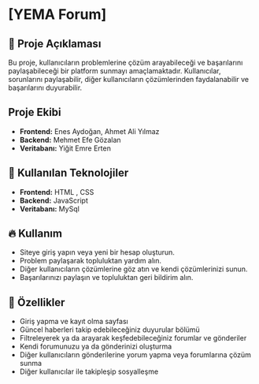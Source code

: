 # [YEMA Forum]

## 📌 Proje Açıklaması
Bu proje, kullanıcıların problemlerine çözüm arayabileceği ve başarılarını paylaşabileceği bir platform sunmayı amaçlamaktadır. Kullanıcılar, sorunlarını paylaşabilir, diğer kullanıcıların çözümlerinden faydalanabilir ve başarılarını duyurabilir.

## Proje Ekibi
- **Frontend:** Enes Aydoğan, Ahmet Ali Yılmaz
- **Backend:** Mehmet Efe Gözalan
- **Veritabanı:** Yiğit Emre Erten

## 🚀 Kullanılan Teknolojiler
- **Frontend:** HTML , CSS
- **Backend:** JavaScript
- **Veritabanı:** MySql

## 🔥 Kullanım
- Siteye giriş yapın veya yeni bir hesap oluşturun.
- Problem paylaşarak topluluktan yardım alın.
- Diğer kullanıcıların çözümlerine göz atın ve kendi çözümlerinizi sunun.
- Başarılarınızı paylaşın ve topluluktan geri bildirim alın.

## 🧾 Özellikler
- Giriş yapma ve kayıt olma sayfası
- Güncel haberleri takip edebileceğiniz duyurular bölümü
- Filtreleyerek ya da arayarak keşfedebileceğiniz forumlar ve gönderiler
- Kendi forumunuzu ya da gönderinizi oluşturma
- Diğer kullanıcıların gönderilerine yorum yapma veya forumlarına çözüm sunma
- Diğer kullanıcılar ile takipleşip sosyalleşme